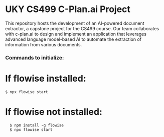 # UKY CS499 C-Plan.ai Project
This repository hosts the development of an AI-powered document extractor, a capstone project for the CS499 course. Our team collaborates with c-plan.ai to design and implement an application that leverages advanced language model-based AI to automate the extraction of information from various documents.


### Commands to initialize:
# If flowise installed:
```
$ npx flowise start
```
# If flowise not installed:
```
  $ npm install -g flowise
  $ npx flowise start
```  

